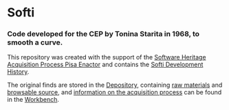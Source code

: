 # Softi

### Code developed for the CEP by Tonina Starita in 1968, to smooth a curve.

This repository was created with the support of the [Software Heritage Acquisition Process Pisa Enactor](https://github.com/Unipisa/SWHAPPE) and contains the [Softi Development History](https://github.com/Unipisa/Softi/tree/SourceCode/).

The original finds are stored in the [Depository](https://github.com/Unipisa/Softi-Depository), containing [raw materials](https://github.com/Unipisa/Softi/tree/master/raw_materials) and [browsable source](https://github.com/Unipisa/Softi/tree/master/browsable_source), and [information on the acquisition process](https://github.com/Unipisa/Softi/tree/master/metadata) can be found in the [Workbench](https://github.com/Unipisa/Softi-Workbench).
